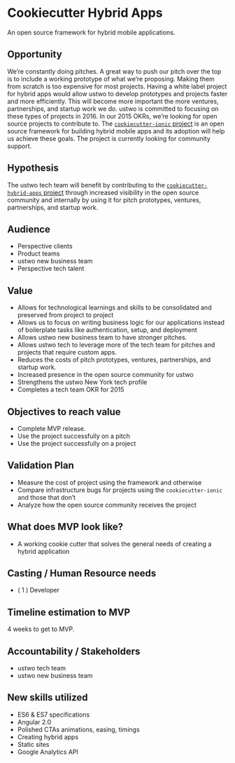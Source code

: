 # Cookiecutter Hybrid Apps
An open source framework for hybrid mobile applications.

## Opportunity
We’re constantly doing pitches. A great way to push our pitch over the top is to include a working prototype of what we’re proposing. Making them from scratch is too expensive for most projects. Having a white label project for hybrid apps would allow ustwo to develop prototypes and projects faster and more efficiently. This will become more important the more ventures, partnerships, and startup work we do. ustwo is committed to focusing on these types of projects in 2016. In our 2015 OKRs, we’re looking for open source projects to contribute to. The [`cookiecutter-ionic` project](https://github.com/agconti/cookiecutter-ionic) is an open source framework for building hybrid mobile apps and its adoption will help us achieve these goals. The project is currently looking for community support.

## Hypothesis
The ustwo tech team will benefit by contributing to the [`cookiecutter-hybrid-apps` project](https://github.com/agconti/cookiecutter-ionic) through increased visibility in the open source community and internally by using it for pitch prototypes, ventures, partnerships, and startup work.  

## Audience

- Perspective clients
- Product teams
- ustwo new business team
- Perspective tech talent

## Value

- Allows for technological learnings and skills to be consolidated and preserved from project to project
- Allows us to focus on writing business logic for our applications instead of boilerplate tasks like authentication, setup, and deployment
- Allows ustwo new business team to have stronger pitches.
- Allows ustwo tech to leverage more of the tech team for pitches and projects that require custom apps.
- Reduces the costs of pitch prototypes, ventures, partnerships, and startup work.
- Increased presence in the open source community for ustwo
- Strengthens the ustwo New York tech profile
- Completes a tech team OKR for 2015

## Objectives to reach value

- Complete MVP release.
- Use the project successfully on a pitch
- Use the project successfully on a project

## Validation Plan

- Measure the cost of project using the framework and otherwise
- Compare infrastructure bugs for projects using the  `cookiecutter-ionic` and those that don’t
- Analyze how the open source community receives the project

## What does MVP look like?

- A working cookie cutter that solves the general needs of creating a hybrid application

## Casting / Human Resource needs

- ( 1 ) Developer

## Timeline estimation to MVP

4 weeks to get to MVP.

## Accountability / Stakeholders

- ustwo tech team
- ustwo new business team

## New skills utilized

- ES6 & ES7 specifications
- Angular 2.0
- Polished CTAs animations, easing, timings
- Creating hybrid apps
- Static sites
- Google Analytics API
